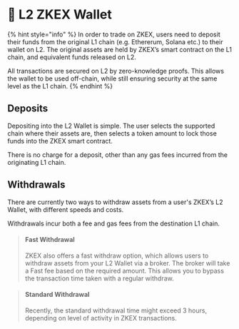 # 👝 L2 ZKEX Wallet

{% hint style="info" %}
In order to trade on ZKEX, users need to deposit their funds from the original L1 chain (e.g. Ethererum, Solana etc.) to their wallet on L2. The original assets are held by ZKEX’s smart contract on the L1 chain, and equivalent funds released on L2.

All transactions are secured on L2 by zero-knowledge proofs. This allows the wallet to be used off-chain, while still ensuring security at the same level as the L1 chain.
{% endhint %}

## Deposits

Depositing into the L2 Wallet is simple. The user selects the supported chain where their assets are, then selects a token amount to lock those funds into the ZKEX smart contract.

There is no charge for a deposit, other than any gas fees incurred from the originating L1 chain.



## Withdrawals

There are currently two ways to withdraw assets from a user's ZKEX’s L2 Wallet, with different speeds and costs.

Withdrawals incur both a fee and gas fees from the destination L1 chain.

> #### Fast Withdrawal
>
> ZKEX also offers a fast withdraw option, which allows users to withdraw assets from your L2 Wallet via a broker. The broker will take a Fast fee based on the required amount. This allows you to bypass the transaction time taken with a regular withdraw.

> #### Standard Withdrawal
>
> Recently, the standard withdrawal time might exceed 3 hours, depending on level of activity in ZKEX transactions.

